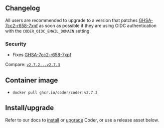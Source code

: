 ## Changelog

All users are recommended to upgrade to a version that patches
[GHSA-7cc2-r658-7xpf](https://github.com/onchainengineering/hmi-wirtual/security/advisories/GHSA-7cc2-r658-7xpf)
as soon as possible if they are using OIDC authentication with the
`CODER_OIDC_EMAIL_DOMAIN` setting.

### Security

- Fixes [GHSA-7cc2-r658-7xpf](https://github.com/onchainengineering/hmi-wirtual/security/advisories/GHSA-7cc2-r658-7xpf)

Compare: [`v2.7.2...v2.7.3`](https://github.com/onchainengineering/hmi-wirtual/compare/v2.7.2...v2.7.3)

## Container image

- `docker pull ghcr.io/coder/coder:v2.7.3`

## Install/upgrade

Refer to our docs to [install](https://coder.com/docs/install) or [upgrade](https://coder.com/docs/admin/upgrade) Coder, or use a release asset below.
